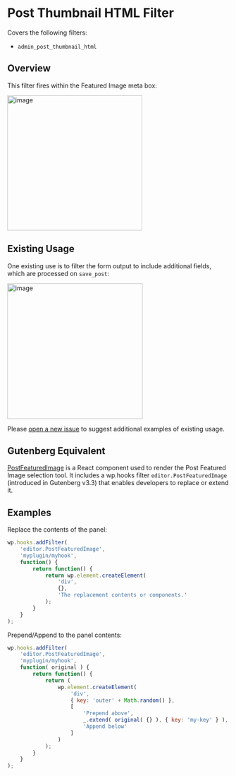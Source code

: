 # Post Thumbnail HTML Filter

Covers the following filters:

* `admin_post_thumbnail_html`

## Overview

This filter fires within the Featured Image meta box:

<img width="306" alt="image" src="https://user-images.githubusercontent.com/36432/39275445-22827050-489a-11e8-9153-9cf2393b9345.png">

## Existing Usage

One existing use is to filter the form output to include additional fields, which are processed on `save_post`:

<img width="307" alt="image" src="https://user-images.githubusercontent.com/36432/39275414-0018b63c-489a-11e8-9306-78d5af540798.png">

Please [open a new issue](https://github.com/danielbachhuber/gutenberg-migration-guide/issues) to suggest additional examples of existing usage.

## Gutenberg Equivalent

[PostFeaturedImage](https://github.com/WordPress/gutenberg/tree/master/editor/components/post-featured-image) is a React component used to render the Post Featured Image selection tool.
It includes a wp.hooks filter `editor.PostFeaturedImage` (introduced in Gutenberg v3.3) that enables developers to replace or extend it.

## Examples
Replace the contents of the panel:

```js
wp.hooks.addFilter( 
	'editor.PostFeaturedImage', 
	'myplugin/myhook', 
	function() { 
		return function() { 
			return wp.element.createElement( 
				'div', 
				{}, 
				'The replacement contents or components.' 
			); 
		} 
	} 
);
```

Prepend/Append to the panel contents:
```js
wp.hooks.addFilter( 
	'editor.PostFeaturedImage', 
	'myplugin/myhook', 
	function( original ) { 
		return function() { 
			return (
				wp.element.createElement( 
					'div', 
					{ key: 'outer' + Math.random() }, 
					[
						'Prepend above',
						_.extend( original( {} ), { key: 'my-key' } ),
						'Append below' 
					]
				)
			);
		} 
	} 
);
```
